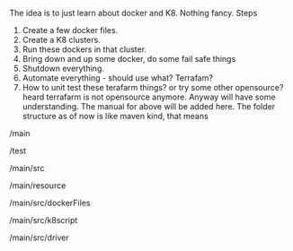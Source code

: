 The idea is to just learn about docker and K8. Nothing fancy.
Steps 
1. Create a few docker files.
2. Create a K8 clusters.
3. Run these dockers in that cluster.
4. Bring down and up some docker, do some fail safe things
5. Shutdown everything.
6. Automate everything - should use what? Terrafam? 
7. How to unit test these terafarm things? or try some other opensource? heard terrafarm is not opensource anymore. 
Anyway will have some understanding. The manual for above will be added here. The folder structure as of now is like maven kind, that means

/main

/test

/main/src

/main/resource

/main/src/dockerFiles

/main/src/k8script

/main/src/driver
